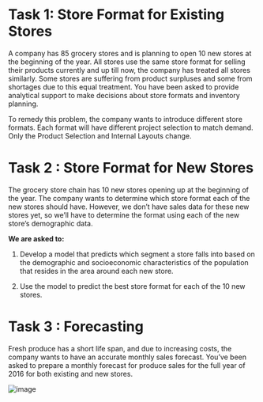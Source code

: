 # Task 1: Store Format for Existing Stores

A company has 85 grocery stores and is planning to open 10 new stores at
the beginning of the year. All stores use the same store format for selling
their products currently and up till now, the company has treated all
stores similarly. Some stores are suffering from product surpluses and
some from shortages due to this equal treatment. You have been asked to
provide analytical support to make decisions about store formats and
inventory planning.

To remedy this problem, the company wants to introduce different store
formats. Each format will have different project selection to match
demand. Only the Product Selection and Internal Layouts change.


# Task 2 : Store Format for New Stores
The grocery store chain has 10 new stores opening up at the beginning of the year. The company wants to determine which store format each of the new stores should have. However, we don’t have sales data for these new stores yet, so we’ll have to determine the format using each of the new store’s demographic data.

**We are asked to:**

1. Develop a model that predicts which segment a store falls into based on the demographic and socioeconomic characteristics of the population that resides in the area around each new store.

2. Use the model to predict the best store format for each of the 10 new stores.

# Task 3 : Forecasting

Fresh produce has a short life span, and due to increasing costs, the company wants to have an accurate monthly sales forecast.
You’ve been asked to prepare a monthly forecast for produce sales for the full year of 2016 for both existing and new stores. 

![image](https://user-images.githubusercontent.com/49078266/175664731-3f958f5e-383e-4d9e-a384-0e3ea4b5d3ac.png)
